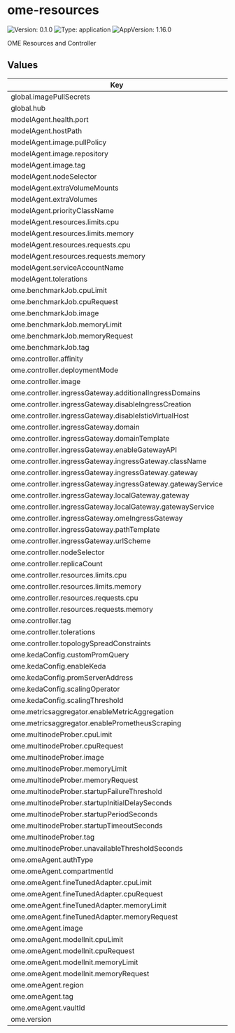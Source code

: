 # ome-resources

![Version: 0.1.0](https://img.shields.io/badge/Version-0.1.0-informational?style=flat-square) ![Type: application](https://img.shields.io/badge/Type-application-informational?style=flat-square) ![AppVersion: 1.16.0](https://img.shields.io/badge/AppVersion-1.16.0-informational?style=flat-square)

OME Resources and Controller

## Values

| Key | Type | Default | Description |
|-----|------|---------|-------------|
| global.imagePullSecrets | list | `[]` |  |
| global.hub | string | `"ghcr.io/moirai-internal"` |  |
| modelAgent.health.port | int | `8080` |  |
| modelAgent.hostPath | string | `"/mnt/data/models"` |  |
| modelAgent.image.pullPolicy | string | `"Always"` |  |
| modelAgent.image.repository | string | `"model-agent"` |  |
| modelAgent.image.tag | string | `"v0.1.2"` |  |
| modelAgent.nodeSelector | object | `{}` |  |
| modelAgent.extraVolumeMounts | list | `[]` |  |
| modelAgent.extraVolumes | list | `[]` |  |
| modelAgent.priorityClassName | string | `"system-node-critical"` |  |
| modelAgent.resources.limits.cpu | string | `"10"` |  |
| modelAgent.resources.limits.memory | string | `"100Gi"` |  |
| modelAgent.resources.requests.cpu | string | `"10"` |  |
| modelAgent.resources.requests.memory | string | `"100Gi"` |  |
| modelAgent.serviceAccountName | string | `"ome-model-agent"` |  |
| modelAgent.tolerations | list | `[{"key":"nvidia.com/gpu","operator":"Exists","effect":"NoSchedule"}]` |  |
| ome.benchmarkJob.cpuLimit | string | `"2"` |  |
| ome.benchmarkJob.cpuRequest | string | `"2"` |  |
| ome.benchmarkJob.image | string | `"genai-bench"` |  |
| ome.benchmarkJob.memoryLimit | string | `"2Gi"` |  |
| ome.benchmarkJob.memoryRequest | string | `"2Gi"` |  |
| ome.benchmarkJob.tag | string | `"0.1.113"` |  |
| ome.controller.affinity | object | `{}` |  |
| ome.controller.deploymentMode | string | `"RawDeployment"` |  |
| ome.controller.image | string | `"ome-manager"` |  |
| ome.controller.ingressGateway.additionalIngressDomains | string | `nil` |  |
| ome.controller.ingressGateway.disableIngressCreation | bool | `false` |  |
| ome.controller.ingressGateway.disableIstioVirtualHost | bool | `false` |  |
| ome.controller.ingressGateway.domain | string | `"svc.cluster.local"` |  |
| ome.controller.ingressGateway.domainTemplate | string | `"{{ .Name }}.{{ .Namespace }}.{{ .IngressDomain }}"` |  |
| ome.controller.ingressGateway.enableGatewayAPI | bool | `false` |  |
| ome.controller.ingressGateway.ingressGateway.className | string | `"istio"` |  |
| ome.controller.ingressGateway.ingressGateway.gateway | string | `"knative-serving/knative-ingress-gateway"` |  |
| ome.controller.ingressGateway.ingressGateway.gatewayService | string | `"istio-ingressgateway.istio-system.svc.cluster.local"` |  |
| ome.controller.ingressGateway.localGateway.gateway | string | `"knative-serving/knative-local-gateway"` |  |
| ome.controller.ingressGateway.localGateway.gatewayService | string | `"knative-local-gateway.istio-system.svc.cluster.local"` |  |
| ome.controller.ingressGateway.omeIngressGateway | string | `""` |  |
| ome.controller.ingressGateway.pathTemplate | string | `""` |  |
| ome.controller.ingressGateway.urlScheme | string | `"http"` |  |
| ome.controller.nodeSelector | object | `{}` |  |
| ome.controller.replicaCount | int | `3` |  |
| ome.controller.resources.limits.cpu | int | `2` |  |
| ome.controller.resources.limits.memory | string | `"4Gi"` |  |
| ome.controller.resources.requests.cpu | int | `2` |  |
| ome.controller.resources.requests.memory | string | `"4Gi"` |  |
| ome.controller.tag | string | `"v0.1.2"` |  |
| ome.controller.tolerations | list | `[]` |  |
| ome.controller.topologySpreadConstraints | list | `[]` |  |
| ome.kedaConfig.customPromQuery | string | `""` |  |
| ome.kedaConfig.enableKeda | bool | `true` |  |
| ome.kedaConfig.promServerAddress | string | `"http://prometheus-operated.monitoring.svc.cluster.local:9090"` |  |
| ome.kedaConfig.scalingOperator | string | `"GreaterThanOrEqual"` |  |
| ome.kedaConfig.scalingThreshold | string | `"10"` |  |
| ome.metricsaggregator.enableMetricAggregation | string | `"false"` |  |
| ome.metricsaggregator.enablePrometheusScraping | string | `"false"` |  |
| ome.multinodeProber.cpuLimit | string | `"100m"` |  |
| ome.multinodeProber.cpuRequest | string | `"100m"` |  |
| ome.multinodeProber.image | string | `"multinode-prober"` |  |
| ome.multinodeProber.memoryLimit | string | `"100Mi"` |  |
| ome.multinodeProber.memoryRequest | string | `"100Mi"` |  |
| ome.multinodeProber.startupFailureThreshold | int | `150` |  |
| ome.multinodeProber.startupInitialDelaySeconds | int | `120` |  |
| ome.multinodeProber.startupPeriodSeconds | int | `30` |  |
| ome.multinodeProber.startupTimeoutSeconds | int | `60` |  |
| ome.multinodeProber.tag | string | `"v0.1"` |  |
| ome.multinodeProber.unavailableThresholdSeconds | int | `600` |  |
| ome.omeAgent.authType | string | `"InstancePrincipal"` |  |
| ome.omeAgent.compartmentId | string | `"ocid1.compartment.oc1..dummy-compartment"` |  |
| ome.omeAgent.fineTunedAdapter.cpuLimit | int | `15` |  |
| ome.omeAgent.fineTunedAdapter.cpuRequest | int | `15` |  |
| ome.omeAgent.fineTunedAdapter.memoryLimit | string | `"320Gi"` |  |
| ome.omeAgent.fineTunedAdapter.memoryRequest | string | `"300Gi"` |  |
| ome.omeAgent.image | string | `"ome-agent"` |  |
| ome.omeAgent.modelInit.cpuLimit | int | `15` |  |
| ome.omeAgent.modelInit.cpuRequest | int | `15` |  |
| ome.omeAgent.modelInit.memoryLimit | string | `"180Gi"` |  |
| ome.omeAgent.modelInit.memoryRequest | string | `"150Gi"` |  |
| ome.omeAgent.region | string | `"ap-osaka-1"` |  |
| ome.omeAgent.tag | string | `"v0.1.2"` |  |
| ome.omeAgent.vaultId | string | `"ocid1.vault.oc1.ap-osaka-1.dummy.dummy-vault"` |  |
| ome.version | string | `"v0.1.2"` |  |
